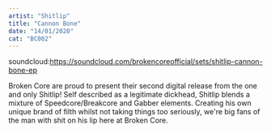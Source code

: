 ```yaml
---
artist: "Shitlip"
title: "Cannon Bone"
date: "14/01/2020"
cat: "BC002"
---
```


soundcloud:https://soundcloud.com/brokencoreofficial/sets/shitlip-cannon-bone-ep

Broken Core are proud to present their second digital release from the one and only Shitlip! Self described as a 
legitimate dickhead, Shitlip blends a mixture of Speedcore/Breakcore and Gabber elements. Creating his own unique brand
of filth whilst not taking things too seriously, we're big fans of the man with shit on his lip here at Broken Core.
